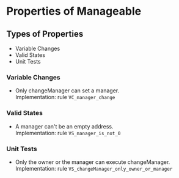 # Properties of Manageable

## Types of Properties

- Variable Changes
- Valid States
- Unit Tests

### Variable Changes

- Only changeManager can set a manager.\
  Implementation: rule `VC_manager_change`

### Valid States

- A manager can't be an empty address. \
  Implementation: rule `VS_manager_is_not_0`

### Unit Tests

- Only the owner or the manager can execute changeManager. \
  Implementation: rule `VS_changeManager_only_owner_or_manager`
